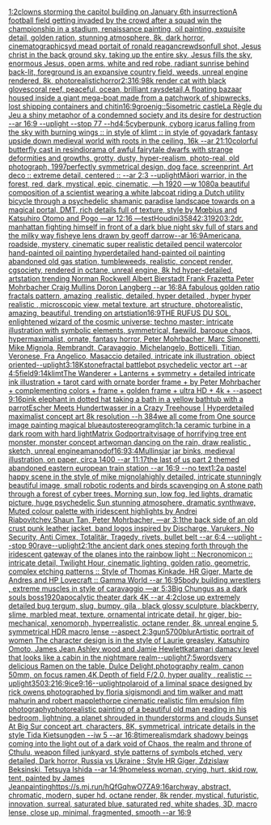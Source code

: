 [1:2](https://www.ebank.nz/aiartgenerator?category=1%3A2)[clowns storming the capitol building on January 6th insurrection](https://www.ebank.nz/aiartgenerator?category=clowns%20storming%20the%20capitol%20building%20on%20January%206th%20insurrection)[A football field getting invaded by the crowd after a squad win the championship in a stadium, renaissance painting, oil painting, exquisite detail, golden ration, stunning atmosphere, 8k, dark horror, cinematographic](https://www.ebank.nz/aiartgenerator?category=A%20football%20field%20getting%20invaded%20by%20the%20crowd%20after%20a%20squad%20win%20the%20championship%20in%20a%20stadium%2C%20renaissance%20painting%2C%20oil%20painting%2C%20exquisite%20detail%2C%20golden%20ration%2C%20stunning%20atmosphere%2C%208k%2C%20dark%20horror%2C%20cinematographic)[syd mead portait of ronald reagan](https://www.ebank.nz/aiartgenerator?category=syd%20mead%20portait%20of%20ronald%20reagan)[crewdson](https://www.ebank.nz/aiartgenerator?category=crewdson)[full shot, Jesus christ in the  back ground sky, taking up the entire sky, Jesus fills the sky, enormous Jesus, open arms, white and red robe, radiant sunrise behind back-lit, foreground is an expansive country field, weeds, unreal engine rendered,  8k, photorealistic](https://www.ebank.nz/aiartgenerator?category=full%20shot%2C%20Jesus%20christ%20in%20the%20%20back%20ground%20sky%2C%20taking%20up%20the%20entire%20sky%2C%20Jesus%20fills%20the%20sky%2C%20enormous%20Jesus%2C%20open%20arms%2C%20white%20and%20red%20robe%2C%20radiant%20sunrise%20behind%20back-lit%2C%20foreground%20is%20an%20expansive%20country%20field%2C%20weeds%2C%20unreal%20engine%20rendered%2C%20%208k%2C%20photorealistic)[horror](https://www.ebank.nz/aiartgenerator?category=horror)[2:3](https://www.ebank.nz/aiartgenerator?category=2%3A3)[16:9](https://www.ebank.nz/aiartgenerator?category=16%3A9)[8k render cat with black gloves](https://www.ebank.nz/aiartgenerator?category=8k%20render%20cat%20with%20black%20gloves)[coral reef, peaceful, ocean, brilliant rays](https://www.ebank.nz/aiartgenerator?category=coral%20reef%2C%20peaceful%2C%20ocean%2C%20brilliant%20rays)[detail,](https://www.ebank.nz/aiartgenerator?category=detail%2C)[A floating bazaar housed inside a giant mega-boat made from a patchwork of shipwrecks, lost shipping containers and chitin](https://www.ebank.nz/aiartgenerator?category=A%20floating%20bazaar%20housed%20inside%20a%20giant%20mega-boat%20made%20from%20a%20patchwork%20of%20shipwrecks%2C%20lost%20shipping%20containers%20and%20chitin)[16:9](https://www.ebank.nz/aiartgenerator?category=16%3A9)[groenig::5](https://www.ebank.nz/aiartgenerator?category=groenig%3A%3A5)[isometric castle](https://www.ebank.nz/aiartgenerator?category=isometric%20castle)[La Règle du Jeu a shiny metaphor of a condemned society and its desire for destruction --ar 16:9 --uplight --stop 77 --hd](https://www.ebank.nz/aiartgenerator?category=La%20R%C3%A8gle%20du%20Jeu%20a%20shiny%20metaphor%20of%20a%20condemned%20society%20and%20its%20desire%20for%20destruction%20--ar%2016%3A9%20--uplight%20--stop%2077%20--hd)[4:5](https://www.ebank.nz/aiartgenerator?category=4%3A5)[cyberpunk, cyborg icarus falling from the sky with burning wings :: in style of klimt :: in style of goya](https://www.ebank.nz/aiartgenerator?category=cyberpunk%2C%20cyborg%20icarus%20falling%20from%20the%20sky%20with%20burning%20wings%20%3A%3A%20in%20style%20of%20klimt%20%3A%3A%20in%20style%20of%20goya)[dark fantasy upside down medieval world with roots in the ceiling, 16k --ar 21:10](https://www.ebank.nz/aiartgenerator?category=dark%20fantasy%20upside%20down%20medieval%20world%20with%20roots%20in%20the%20ceiling%2C%2016k%20--ar%2021%3A10)[colorful butterfly cast in resin](https://www.ebank.nz/aiartgenerator?category=colorful%20butterfly%20cast%20in%20resin)[diorama of awful fairytale dwarfs with strange deformities and growths, grotty, dusty, hyper-realism, photo-real, old photograph, 1997](https://www.ebank.nz/aiartgenerator?category=diorama%20of%20awful%20fairytale%20dwarfs%20with%20strange%20deformities%20and%20growths%2C%20grotty%2C%20dusty%2C%20hyper-realism%2C%20photo-real%2C%20old%20photograph%2C%201997)[perfectly symmetrical design, dog face, screenprint, Art deco :: extreme detail, centered :: --ar 2:3 --uplight](https://www.ebank.nz/aiartgenerator?category=perfectly%20symmetrical%20design%2C%20dog%20face%2C%20screenprint%2C%20Art%20deco%20%3A%3A%20extreme%20detail%2C%20centered%20%3A%3A%20--ar%202%3A3%20--uplight)[Māori warrior, in the forest, red, dark, mystical, epic, cinematic, —h 1920 —w 1080](https://www.ebank.nz/aiartgenerator?category=M%C4%81ori%20warrior%2C%20in%20the%20forest%2C%20red%2C%20dark%2C%20mystical%2C%20epic%2C%20cinematic%2C%20%E2%80%94h%201920%20%E2%80%94w%201080)[a beautiful composition of a scientist wearing a white labcoat riding a Dutch utility bicycle through a psychedelic shamanic paradise landscape towards on a magical portal, DMT,  rich details full of texture, style by Mœbius and Katsuhiro Otomo and Pogo —ar 12:16 —test](https://www.ebank.nz/aiartgenerator?category=a%20beautiful%20composition%20of%20a%20scientist%20wearing%20a%20white%20labcoat%20riding%20a%20Dutch%20utility%20bicycle%20through%20a%20psychedelic%20shamanic%20paradise%20landscape%20towards%20on%20a%20magical%20portal%2C%20DMT%2C%20%20rich%20details%20full%20of%20texture%2C%20style%20by%20M%C5%93bius%20and%20Katsuhiro%20Otomo%20and%20Pogo%20%E2%80%94ar%2012%3A16%20%E2%80%94test)[Houdini](https://www.ebank.nz/aiartgenerator?category=Houdini)[3584](https://www.ebank.nz/aiartgenerator?category=3584)[2:3](https://www.ebank.nz/aiartgenerator?category=2%3A3)[1920](https://www.ebank.nz/aiartgenerator?category=1920)[3:2](https://www.ebank.nz/aiartgenerator?category=3%3A2)[dr. manhattan fighting himself in front of a dark blue night sky full of stars and the milky way fisheye lens drawn by geoff darrow--ar 16:9](https://www.ebank.nz/aiartgenerator?category=dr.%20manhattan%20fighting%20himself%20in%20front%20of%20a%20dark%20blue%20night%20sky%20full%20of%20stars%20and%20the%20milky%20way%20fisheye%20lens%20drawn%20by%20geoff%20darrow--ar%2016%3A9)[Americana, roadside, mystery, cinematic super realistic detailed pencil watercolor hand-painted oil painting  hyperdetailed hand-painted oil painting  abandoned old gas station, tumbleweeds,  realistic,  concept render, cgsociety, rendered in octane, unreal engine, 8k hd hyper-detailed, artstation trending Norman Rockwell Albert Bierstadt Frank Frazetta Peter Mohrbacher Craig Mullins Doron Langberg --ar 16:8](https://www.ebank.nz/aiartgenerator?category=Americana%2C%20roadside%2C%20mystery%2C%20cinematic%20super%20realistic%20detailed%20pencil%20watercolor%20hand-painted%20oil%20painting%20%20hyperdetailed%20hand-painted%20oil%20painting%20%20abandoned%20old%20gas%20station%2C%20tumbleweeds%2C%20%20realistic%2C%20%20concept%20render%2C%20cgsociety%2C%20rendered%20in%20octane%2C%20unreal%20engine%2C%208k%20hd%20hyper-detailed%2C%20artstation%20trending%20Norman%20Rockwell%20Albert%20Bierstadt%20Frank%20Frazetta%20Peter%20Mohrbacher%20Craig%20Mullins%20Doron%20Langberg%20--ar%2016%3A8)[A fabulous golden ratio fractals pattern, amazing ,realistic, detailed, hyper detailed , hyper hyper realistic , microscopic view, metal texture, art structure, photorealistic, amazing, beautiful, trending on artstiation](https://www.ebank.nz/aiartgenerator?category=A%20fabulous%20golden%20ratio%20fractals%20pattern%2C%20amazing%20%2Crealistic%2C%20detailed%2C%20hyper%20detailed%20%2C%20hyper%20hyper%20realistic%20%2C%20microscopic%20view%2C%20metal%20texture%2C%20art%20structure%2C%20photorealistic%2C%20amazing%2C%20beautiful%2C%20trending%20on%20artstiation)[16:9](https://www.ebank.nz/aiartgenerator?category=16%3A9)[THE RUFUS DU SOL, enlightened wizard of the cosmic universe; techno master; intricate illustration with symbolic elements, symmetrical, faewild, baroque chaos, hypermaximalist, ornate, fantasy horror, Peter Mohrbacher, Marc Simonetti, Mike Mignola, Rembrandt, Caravaggio, Michelangelo, Botticelli, Titian, Veronese, Fra Angelico, Masaccio detailed, intricate ink illustration, object oriented](https://www.ebank.nz/aiartgenerator?category=THE%20RUFUS%20DU%20SOL%2C%20enlightened%20wizard%20of%20the%20cosmic%20universe%3B%20techno%20master%3B%20intricate%20illustration%20with%20symbolic%20elements%2C%20symmetrical%2C%20faewild%2C%20baroque%20chaos%2C%20hypermaximalist%2C%20ornate%2C%20fantasy%20horror%2C%20Peter%20Mohrbacher%2C%20Marc%20Simonetti%2C%20Mike%20Mignola%2C%20Rembrandt%2C%20Caravaggio%2C%20Michelangelo%2C%20Botticelli%2C%20Titian%2C%20Veronese%2C%20Fra%20Angelico%2C%20Masaccio%20detailed%2C%20intricate%20ink%20illustration%2C%20object%20oriented)[--uplight](https://www.ebank.nz/aiartgenerator?category=--uplight)[3:1](https://www.ebank.nz/aiartgenerator?category=3%3A1)[8K](https://www.ebank.nz/aiartgenerator?category=8K)[stone](https://www.ebank.nz/aiartgenerator?category=stone)[fractal battlebot psychedelic vector art --ar 4:5](https://www.ebank.nz/aiartgenerator?category=fractal%20battlebot%20psychedelic%20vector%20art%20--ar%204%3A5)[field](https://www.ebank.nz/aiartgenerator?category=field)[9:14](https://www.ebank.nz/aiartgenerator?category=9%3A14)[klimt](https://www.ebank.nz/aiartgenerator?category=klimt)[The Wanderer + Lanterns + symmetry + detailed intricate ink illustration + tarot card with ornate border frame + by Peter Mohrbacher + complementing colors + frame + golden frame + ultra HD + 4k + --aspect 9:16](https://www.ebank.nz/aiartgenerator?category=The%20Wanderer%20%2B%20Lanterns%20%2B%20symmetry%20%2B%20detailed%20intricate%20ink%20illustration%20%2B%20tarot%20card%20with%20ornate%20border%20frame%20%2B%20by%20Peter%20Mohrbacher%20%2B%20complementing%20colors%20%2B%20frame%20%2B%20golden%20frame%20%2B%20ultra%20HD%20%2B%204k%20%2B%20--aspect%209%3A16)[pink elephant in dotted hat taking a bath in a yellow bathtub with a parrot](https://www.ebank.nz/aiartgenerator?category=pink%20elephant%20in%20dotted%20hat%20taking%20a%20bath%20in%20a%20yellow%20bathtub%20with%20a%20parrot)[Escher Meets Hundertwasser in a Crazy Treehouse |  Hyperdetailed maximalist concept art 8k resolution --h 384](https://www.ebank.nz/aiartgenerator?category=Escher%20Meets%20Hundertwasser%20in%20a%20Crazy%20Treehouse%20%7C%20%20Hyperdetailed%20maximalist%20concept%20art%208k%20resolution%20--h%20384)[we all come from One source image painting magical blue](https://www.ebank.nz/aiartgenerator?category=we%20all%20come%20from%20One%20source%20image%20painting%20magical%20blue)[autostereogram](https://www.ebank.nz/aiartgenerator?category=autostereogram)[glitch:1](https://www.ebank.nz/aiartgenerator?category=glitch%3A1)[a ceramic turbine in a dark room with hard light](https://www.ebank.nz/aiartgenerator?category=a%20ceramic%20turbine%20in%20a%20dark%20room%20with%20hard%20light)[Matrix God](https://www.ebank.nz/aiartgenerator?category=Matrix%20God)[portrait](https://www.ebank.nz/aiartgenerator?category=portrait)[visage of horrifying tree ent monster, monster concept art](https://www.ebank.nz/aiartgenerator?category=visage%20of%20horrifying%20tree%20ent%20monster%2C%20monster%20concept%20art)[woman dancing on the rain, draw realistic , sketch, unreal engine](https://www.ebank.nz/aiartgenerator?category=woman%20dancing%20on%20the%20rain%2C%20draw%20realistic%20%2C%20sketch%2C%20unreal%20engine)[amano](https://www.ebank.nz/aiartgenerator?category=amano)[dof](https://www.ebank.nz/aiartgenerator?category=dof)[16:9](https://www.ebank.nz/aiartgenerator?category=16%3A9)[3:4](https://www.ebank.nz/aiartgenerator?category=3%3A4)[Mullins](https://www.ebank.nz/aiartgenerator?category=Mullins)[jar jar binks, medieval illustration, on paper, circa 1400 --ar 11:17](https://www.ebank.nz/aiartgenerator?category=jar%20jar%20binks%2C%20medieval%20illustration%2C%20on%20paper%2C%20circa%201400%20--ar%2011%3A17)[the last of us part 2 themed abandoned eastern european train station --ar 16:9 --no text](https://www.ebank.nz/aiartgenerator?category=the%20last%20of%20us%20part%202%20themed%20abandoned%20eastern%20european%20train%20station%20--ar%2016%3A9%20--no%20text)[1:2](https://www.ebank.nz/aiartgenerator?category=1%3A2)[a pastel happy scene in the style of mike mignola](https://www.ebank.nz/aiartgenerator?category=a%20pastel%20happy%20scene%20in%20the%20style%20of%20mike%20mignola)[highly detailed, intricate stunningly beautiful image, small robotic rodents and birds scavenging on A stone path through a forest of cyber trees. Morning sun, low fog, led lights, dramatic picture, huge psychedelic Sun stunning atmosphere, dramatic synthwave, Muted colour palette with iridescent highlights by Andrei Riabovitchev,Shaun Tan, Peter Mohrbacher, —ar 3:1](https://www.ebank.nz/aiartgenerator?category=highly%20detailed%2C%20intricate%20stunningly%20beautiful%20image%2C%20small%20robotic%20rodents%20and%20birds%20scavenging%20on%20A%20stone%20path%20through%20a%20forest%20of%20cyber%20trees.%20Morning%20sun%2C%20low%20fog%2C%20led%20lights%2C%20dramatic%20picture%2C%20huge%20psychedelic%20Sun%20stunning%20atmosphere%2C%20dramatic%20synthwave%2C%20Muted%20colour%20palette%20with%20iridescent%20highlights%20by%20Andrei%20Riabovitchev%2CShaun%20Tan%2C%20Peter%20Mohrbacher%2C%20%E2%80%94ar%203%3A1)[the back side of an old crust punk leather jacket, band logos inspired by Discharge, Varukers, No Security, Anti Cimex, Totalitär, Tragedy,  rivets, bullet belt --ar 6:4 --uplight --stop 90](https://www.ebank.nz/aiartgenerator?category=the%20back%20side%20of%20an%20old%20crust%20punk%20leather%20jacket%2C%20band%20logos%20inspired%20by%20Discharge%2C%20Varukers%2C%20No%20Security%2C%20Anti%20Cimex%2C%20Totalit%C3%A4r%2C%20Tragedy%2C%20%20rivets%2C%20bullet%20belt%20--ar%206%3A4%20--uplight%20--stop%2090)[rave](https://www.ebank.nz/aiartgenerator?category=rave)[--uplight](https://www.ebank.nz/aiartgenerator?category=--uplight)[2:1](https://www.ebank.nz/aiartgenerator?category=2%3A1)[the ancient dark ones steping forth through the iridescent gateway of the planes into the rainbow light :: Necronomicon :: intricate detail, Twilight Hour,  cinematic lighting, golden ratio, geometric, complex etching patterns :: Style of Thomas Kinkade, HR Giger, Marte de Andres and HP Lovecraft :: Gamma World --ar 16:9](https://www.ebank.nz/aiartgenerator?category=the%20ancient%20dark%20ones%20steping%20forth%20through%20the%20iridescent%20gateway%20of%20the%20planes%20into%20the%20rainbow%20light%20%3A%3A%20Necronomicon%20%3A%3A%20intricate%20detail%2C%20Twilight%20Hour%2C%20%20cinematic%20lighting%2C%20golden%20ratio%2C%20geometric%2C%20complex%20etching%20patterns%20%3A%3A%20Style%20of%20Thomas%20Kinkade%2C%20HR%20Giger%2C%20Marte%20de%20Andres%20and%20HP%20Lovecraft%20%3A%3A%20Gamma%20World%20--ar%2016%3A9)[5](https://www.ebank.nz/aiartgenerator?category=5)[body building wrestlers , extreme muscles in style of caravaggio —ar 5:3](https://www.ebank.nz/aiartgenerator?category=body%20building%20wrestlers%20%2C%20extreme%20muscles%20in%20style%20of%20caravaggio%20%E2%80%94ar%205%3A3)[Big Chungus as a dark souls boss](https://www.ebank.nz/aiartgenerator?category=Big%20Chungus%20as%20a%20dark%20souls%20boss)[1920](https://www.ebank.nz/aiartgenerator?category=1920)[apocalytic theater dark 4K --ar 4:2](https://www.ebank.nz/aiartgenerator?category=apocalytic%20theater%20dark%204K%20--ar%204%3A2)[close up extremely detailed bug tergum, slug, bumpy, gila , black glossy sculpture, blackberry, slime, marbled meat, texture, ornamental intricate detail, hr giger, bio-mechanical, xenomorph, hyperrealistic, octane render, 8k, unreal engine 5, symmetrical HDR macro lense --aspect 2:3](https://www.ebank.nz/aiartgenerator?category=close%20up%20extremely%20detailed%20bug%20tergum%2C%20slug%2C%20bumpy%2C%20gila%20%2C%20black%20glossy%20sculpture%2C%20blackberry%2C%20slime%2C%20marbled%20meat%2C%20texture%2C%20ornamental%20intricate%20detail%2C%20hr%20giger%2C%20bio-mechanical%2C%20xenomorph%2C%20hyperrealistic%2C%20octane%20render%2C%208k%2C%20unreal%20engine%205%2C%20symmetrical%20HDR%20macro%20lense%20--aspect%202%3A3)[gun](https://www.ebank.nz/aiartgenerator?category=gun)[5700](https://www.ebank.nz/aiartgenerator?category=5700)[blur](https://www.ebank.nz/aiartgenerator?category=blur)[Artistic portrait of women  The character design is in the style of Laurie greasley, Katsuhiro Omoto, James Jean Ashley wood and Jamie Hewlett](https://www.ebank.nz/aiartgenerator?category=Artistic%20portrait%20of%20women%20%20The%20character%20design%20is%20in%20the%20style%20of%20Laurie%20greasley%2C%20Katsuhiro%20Omoto%2C%20James%20Jean%20Ashley%20wood%20and%20Jamie%20Hewlett)[katamari damacy level that looks like a cabin in the nightmare realm](https://www.ebank.nz/aiartgenerator?category=katamari%20damacy%20level%20that%20looks%20like%20a%20cabin%20in%20the%20nightmare%20realm)[--uplight](https://www.ebank.nz/aiartgenerator?category=--uplight)[7:5](https://www.ebank.nz/aiartgenerator?category=7%3A5)[words](https://www.ebank.nz/aiartgenerator?category=words)[very delicious Ramen on the table, Dulce Delight,photography realm, canon 50mm, on focus ramen,4K,Depth of field F/2.0, hyper quality , realistic --uplight](https://www.ebank.nz/aiartgenerator?category=very%20delicious%20Ramen%20on%20the%20table%2C%20Dulce%20Delight%2Cphotography%20realm%2C%20canon%2050mm%2C%20on%20focus%20ramen%2C4K%2CDepth%20of%20field%20F/2.0%2C%20hyper%20quality%20%2C%20realistic%20--uplight)[350](https://www.ebank.nz/aiartgenerator?category=350)[3:2](https://www.ebank.nz/aiartgenerator?category=3%3A2)[16:9](https://www.ebank.nz/aiartgenerator?category=16%3A9)[ice](https://www.ebank.nz/aiartgenerator?category=ice)[9:16](https://www.ebank.nz/aiartgenerator?category=9%3A16)[--uplight](https://www.ebank.nz/aiartgenerator?category=--uplight)[polaroid of a liminal space designed by rick owens photographed by floria sigismondi and tim walker  and matt mahurin and robert mapplethorpe cinematic realistic film emulsion film photography](https://www.ebank.nz/aiartgenerator?category=polaroid%20of%20a%20liminal%20space%20designed%20by%20rick%20owens%20photographed%20by%20floria%20sigismondi%20and%20tim%20walker%20%20and%20matt%20mahurin%20and%20robert%20mapplethorpe%20cinematic%20realistic%20film%20emulsion%20film%20photography)[photorealistic painting of a beautiful old man reading in his bedroom,  lightning, a planet shrouded in thunderstorms and clouds Sunset At Big Sur concept art, characters, 8K, symmetrical, intricate details in the style Tida Kietsungden --iw 5 --ar 16:8](https://www.ebank.nz/aiartgenerator?category=photorealistic%20painting%20of%20a%20beautiful%20old%20man%20reading%20in%20his%20bedroom%2C%20%20lightning%2C%20a%20planet%20shrouded%20in%20thunderstorms%20and%20clouds%20Sunset%20At%20Big%20Sur%20concept%20art%2C%20characters%2C%208K%2C%20symmetrical%2C%20intricate%20details%20in%20the%20style%20Tida%20Kietsungden%20--iw%205%20--ar%2016%3A8)[time](https://www.ebank.nz/aiartgenerator?category=time)[realism](https://www.ebank.nz/aiartgenerator?category=realism)[dark shadowy beings coming into the light out of a dark void of Chaos, the realm and throne of Cthulu, weapon filled junkyard, style patterns of symbols etched, very detailed, Dark horror, Russia vs Ukraine : Style HR Giger, Zdzislaw Beksinski, Tetsuya Ishida --ar 14:9](https://www.ebank.nz/aiartgenerator?category=dark%20shadowy%20beings%20coming%20into%20the%20light%20out%20of%20a%20dark%20void%20of%20Chaos%2C%20the%20realm%20and%20throne%20of%20Cthulu%2C%20weapon%20filled%20junkyard%2C%20style%20patterns%20of%20symbols%20etched%2C%20very%20detailed%2C%20Dark%20horror%2C%20Russia%20vs%20Ukraine%20%3A%20Style%20HR%20Giger%2C%20Zdzislaw%20Beksinski%2C%20Tetsuya%20Ishida%20--ar%2014%3A9)[homeless woman, crying, hurt, skid row, tent, painted by James Jean](https://www.ebank.nz/aiartgenerator?category=homeless%20woman%2C%20crying%2C%20hurt%2C%20skid%20row%2C%20tent%2C%20painted%20by%20James%20Jean)[painting](https://www.ebank.nz/aiartgenerator?category=painting)[<https://s.mj.run/hQfGqhwO7ZA>](https://www.ebank.nz/aiartgenerator?category=%3Chttps%3A//s.mj.run/hQfGqhwO7ZA%3E)[9:16](https://www.ebank.nz/aiartgenerator?category=9%3A16)[archway, abstract, chromatic, modern, super hd, octane render, 8k render, mystical, futuristic, innovation, surreal, saturated blue, saturated red, white shades, 3D, macro lense, close up, minimal, fragmented, smooth --ar 16:9](https://www.ebank.nz/aiartgenerator?category=archway%2C%20abstract%2C%20chromatic%2C%20modern%2C%20super%20hd%2C%20octane%20render%2C%208k%20render%2C%20mystical%2C%20futuristic%2C%20innovation%2C%20surreal%2C%20saturated%20blue%2C%20saturated%20red%2C%20white%20shades%2C%203D%2C%20macro%20lense%2C%20close%20up%2C%20minimal%2C%20fragmented%2C%20smooth%20--ar%2016%3A9)